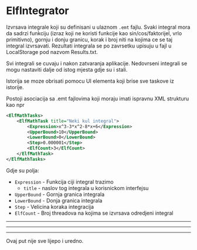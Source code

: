 # ElfIntegrator
Izvrsava integrale koji su definisani u ulaznom `.emt` fajlu. Svaki integral mora da sadrzi funkciju (izraz koji ne koristi funkcije kao sin/cos/faktorijel, vrlo primitivno), gornju i donju granicu, korak i broj niti na kojima ce se taj integral izvrsavati.
Rezultati integrala se po zavrsetku upisuju u fajl u LocalStorage pod nazvom Results.txt.

Svi integrali se cuvaju i nakon zatvaranja aplikacije. Nedovrseni integrali se mogu nastaviti dalje od istog mjesta gdje su i stali.

Istorija se moze obrisati pomocu UI elementa koji brise sve taskove iz istorije.

Postoji asociacija sa .emt fajlovima koji moraju imati ispravnu XML strukturu kao npr
```xml
<ElfMathTasks>
    <ElfMathTask title="Neki kul integral">
        <Expression>x^3-3*x^2-8*x+6</Expression>
        <UpperBound>10</UpperBound>
        <LowerBound>0</LowerBound>
        <Step>0.000001</Step>
        <ElfCount>3</ElfCount>
    </ElfMathTask>
</ElfMathTasks>
```
Gdje su polja:
* `Expression` - Funkcija ciji integral trazimo
  * `title` - naslov tog integrala u korisnickom interfejsu
* `UpperBound` - Gornja granica integrala
* `LowerBound` - Donja granica integrala
* `Step` - Velicina koraka integracija
* `ElfCount` - Broj threadova na kojima se izvrsava odredjeni integral


______
_____
____
Ovaj put nije sve lijepo i uredno.  